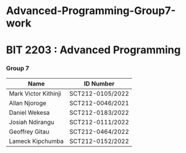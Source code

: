 # Advanced-Programming-Group7-work
# BIT 2203 : Advanced Programming  

### Group 7
| Name                | ID Number            |
|---------------------|----------------------|
| Mark Victor Kithinji| SCT212-0105/2022     |
| Allan Njoroge       | SCT212-0046/2021     |
| Daniel Wekesa       | SCT212-0183/2022     |
| Josiah Ndirangu     | SCT212-0111/2022     |
| Geoffrey Gitau      | SCT212-0464/2022     |
| Lameck Kipchumba    | SCT212-0152/2022     |
